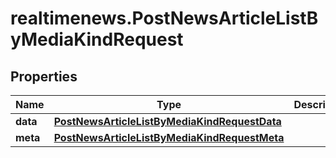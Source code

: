 # realtimenews.PostNewsArticleListByMediaKindRequest

## Properties

Name | Type | Description | Notes
------------ | ------------- | ------------- | -------------
**data** | [**PostNewsArticleListByMediaKindRequestData**](PostNewsArticleListByMediaKindRequestData.md) |  | 
**meta** | [**PostNewsArticleListByMediaKindRequestMeta**](PostNewsArticleListByMediaKindRequestMeta.md) |  | [optional] 


